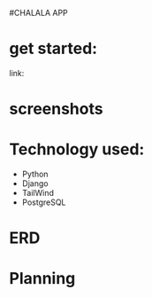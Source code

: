 #CHALALA APP

# get started:

link:

# screenshots

# Technology used:

- Python</br>
- Django</br>
- TailWind</br>
- PostgreSQL</br>

# ERD

# Planning
